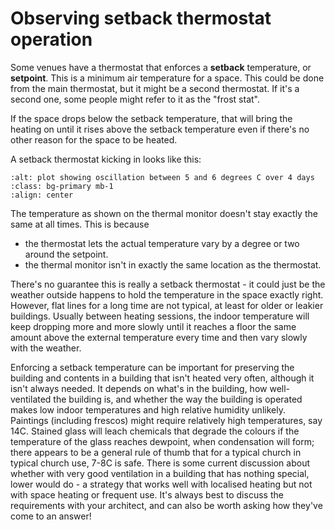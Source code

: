 # Observing setback thermostat operation

Some venues have a thermostat that enforces a **setback** temperature, or **setpoint**.  This is a minimum air temperature for a space.  This could be done from the main thermostat, but it might be a second thermostat.  If it's a second one, some people might refer to it as the "frost stat".  

If the space drops below the setback temperature, that will bring the heating on until it rises above the setback temperature even if there's no other reason for the space to be heated.

A setback thermostat kicking in looks like this:


```{image} /images/plot-screenshots/setback.png
:alt: plot showing oscillation between 5 and 6 degrees C over 4 days
:class: bg-primary mb-1
:align: center
```

The temperature as shown on the thermal monitor doesn't stay exactly the same at all times.  This is because

- the thermostat lets the actual temperature vary by a degree or two around the setpoint.
- the thermal monitor isn't in exactly the same location as the thermostat.  

There's no guarantee this is really a setback thermostat - it could just be the weather outside happens to hold the temperature in the space exactly right.  However, flat lines for a long time are not typical, at least for older or leakier buildings. Usually between heating sessions, the indoor temperature will keep dropping more and more slowly until it reaches a floor the same amount above the external temperature every time and then vary slowly with the weather.


Enforcing a setback temperature can be important for preserving the building and contents in a building that isn't heated very often, although it isn't always needed.  It depends on what's in the building, how well-ventilated the building is, and whether the way the building is operated makes low indoor temperatures and high relative humidity unlikely.  Paintings (including frescos) might require relatively high temperatures, say 14C.  Stained glass will leach chemicals that degrade the colours if the temperature of the glass reaches dewpoint, when condensation will form; there appears to be a general rule of thumb that for a typical church in typical church use, 7-8C is safe.  There is some current discussion about whether with very good ventilation in a building that has nothing special, lower would do - a strategy that works well with localised heating but not with space heating or frequent use.  It's always best to discuss the requirements with your architect, and can also be worth asking how they've come to an answer!





